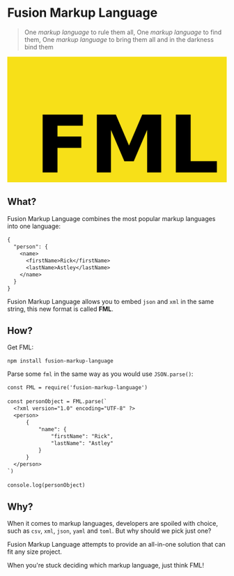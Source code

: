 # Fusion Markup Language

> One *markup language* to rule them all, One *markup language* to find them, One *markup language* to bring them all and in the darkness bind them

![fusion-markup-language logo](github/fml.png)

## What?

Fusion Markup Language combines the most popular markup languages into one language:

```fml
{
  "person": {
    <name>
      <firstName>Rick</firstName>
      <lastName>Astley</lastName>
    </name>
  }
}
```

Fusion Markup Language allows you to embed `json` and `xml` in the same string, this new format is called **FML**.

## How?

Get FML:

```
npm install fusion-markup-language
```

Parse some `fml` in the same way as you would use `JSON.parse()`:

```
const FML = require('fusion-markup-language')

const personObject = FML.parse(`
  <?xml version="1.0" encoding="UTF-8" ?>
  <person>
      {
          "name": {
              "firstName": "Rick",
              "lastName": "Astley"
          }
      }
  </person>
`)

console.log(personObject)
```

## Why?

When it comes to markup languages, developers are spoiled with choice, such as `csv`, `xml`, `json`, `yaml` and `toml`. But why should we pick just one?

Fusion Markup Language attempts to provide an all-in-one solution that can fit any size project.

When you're stuck deciding which markup language, just think FML!
